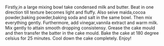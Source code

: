 Firstly,in a large mixing bowl take condensed milk and butter.
Beat in one direction till texture becomes light and fluffy. 
Also seive maida,cocoa powder,baking powder,baking soda and salt in the same bowl.
Then mix everything gently.
Furthermore, add vinegar,vannila extract and warm milk.
Mix gently to attain smooth dropping consistensy.
Grease the cake mould and then transfer the batter in the cake mould.
Bake the cake at 180 degree celsius for 25 minutes.
Cool down the cake completely.
Enjoy!